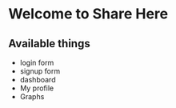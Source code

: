 # Welcome to Share Here 
## Available things
- login form
- signup form
- dashboard
- My profile
- Graphs